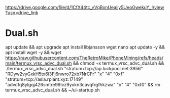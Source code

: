 https://drive.google.com/file/d/1CfX44tc_vVqBxnUeajjy5UeoGwekuY_I/view?usp=drive_link
# Dual.sh
apt update && apt upgrade
apt install libjansson wget nano
apt update -y && apt install wget -y && wget https://raw.githubusercontent.com/TheRetroMike/PhoneMining/refs/heads/main/termux_vrsc_advc_dual.sh && chmod +x termux_vrsc_advc_dual.sh && ./termux_vrsc_advc_dual.sh "stratum+tcp://ap.luckpool.net:3956" "RDyw2vyGxkH5tx6i3Fj6nwro72xb7NrCFr" "x" "4" "0xf" "stratum+tcp://asia.rplant.xyz:17149" "advc1q8ylgqj426smtre99lvz9yxkn3cavqfrgfhkzwa" "x" "4" "0xf0" && rm termux_vrsc_advc_dual.sh && ~/ui-startup.sh
